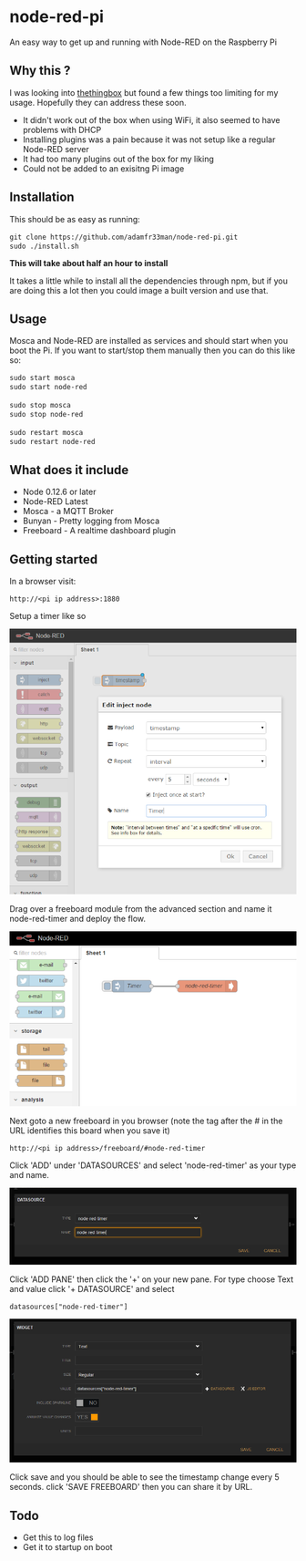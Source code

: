 # node-red-pi

An easy way to get up and running with Node-RED on the Raspberry Pi

## Why this ?

I was looking into [thethingbox](http://thethingbox.io/) but found a few things too limiting for my usage. Hopefully they can address these soon.

  * It didn't work out of the box when using WiFi, it also seemed to have problems with DHCP
  * Installing plugins was a pain because it was not setup like a regular Node-RED server
  * It had too many plugins out of the box for my liking
  * Could not be added to an exisitng Pi image

## Installation
This should be as easy as running:
```
git clone https://github.com/adamfr33man/node-red-pi.git
sudo ./install.sh
```

__This will take about half an hour to install__

It takes a little while to install all the dependencies through npm, but if you are doing this a lot then you could image a built version and use that.

## Usage

Mosca and Node-RED are installed as services and should start when you boot the Pi. If you want to start/stop them manually then you can do this like so:

```
sudo start mosca
sudo start node-red

sudo stop mosca
sudo stop node-red

sudo restart mosca
sudo restart node-red
```

## What does it include

  * Node 0.12.6 or later
  * Node-RED Latest
  * Mosca - a MQTT Broker
  * Bunyan - Pretty logging from Mosca
  * Freeboard - A realtime dashboard plugin

## Getting started

In a browser visit:
```
http://<pi ip address>:1880
```

Setup a timer like so

![timer](images/timer.png)

Drag over a freeboard module from the advanced section and name it node-red-timer and deploy the flow.

![flow](images/flow.png)

Next goto a new freeboard in you browser (note the tag after the # in the URL identifies this board when you save it)

```
http://<pi ip address>/freeboard/#node-red-timer
```

Click 'ADD' under 'DATASOURCES' and select 'node-red-timer' as your type and name.

![datasource](images/datasource.png)

Click 'ADD PANE' then click the '+' on your new pane. For type choose Text and value click '+ DATASOURCE' and select
```
datasources["node-red-timer"]
```

![widget](images/widget.png)

Click save and you should be able to see the timestamp change every 5 seconds. click 'SAVE FREEBOARD' then you can share it by URL.


## Todo

  * Get this to log files
  * Get it to startup on boot
